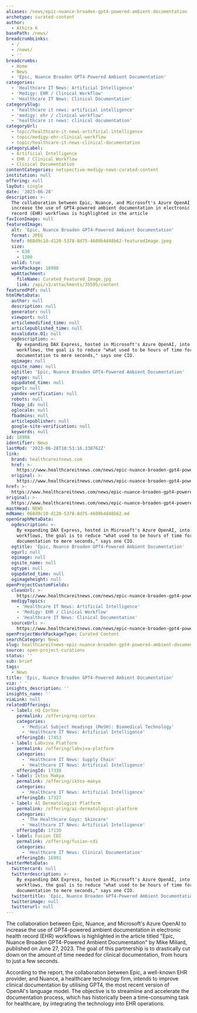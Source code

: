 ```yaml
---
aliases: /news/epic-nuance-broaden-gpt4-powered-ambient-documentation
archetype: curated-content
author:
  - Athira K
basePath: /news/
breadcrumbLinks:
  - /
  - /news/
  - ''
breadcrumbs:
  - Home
  - News
  - 'Epic, Nuance Broaden GPT4-Powered Ambient Documentation'
categories:
  - 'Healthcare IT News: Artificial Intelligence'
  - 'Medigy: EHR / Clinical Workflow'
  - 'Healthcare IT News: Clinical Documentation'
categorySlug:
  - 'healthcare it news: artificial intelligence'
  - 'medigy: ehr / clinical workflow'
  - 'healthcare it news: clinical documentation'
categoryUrl:
  - topic/healthcare-it-news-artificial-intelligence
  - topic/medigy-ehr-clinical-workflow
  - topic/healthcare-it-news-clinical-documentation
categoryLabel:
  - Artificial Intelligence
  - EHR / Clinical Workflow
  - Clinical Documentation
contentCategories: netspective-medigy-news-curated-content
institution: null
offering: null
layOut: single
date: '2023-06-28'
description: >-
  The collaboration between Epic, Nuance, and Microsoft's Azure OpenAI to
  increase the use of GPT4-powered ambient documentation in electronic health
  record (EHR) workflows is highlighted in the article
favIconImage: null
featuredImage:
  alt: 'Epic, Nuance Broaden GPT4-Powered Ambient Documentation'
  format: JPEG
  href: 068d9c10-d120-5378-8d75-4609b4d48b62-featuredImage.jpeg
  size:
    - 630
    - 1200
  valid: true
  workPackage: 18908
  wpAttachment:
    fileName: Curated_Featured_Image.jpg
    link: /api/v3/attachments/35595/content
featuredPdf: null
htmlMetaData:
  author: null
  description: null
  generator: null
  viewport: null
  articlemodified_time: null
  articlepublished_time: null
  msvalidate.01: null
  ogdescription: >-
    By expanding DAX Express, hosted in Microsoft's Azure OpenAI, into EHR
    workflows, the goal is to reduce "what used to be hours of time for clinical
    documentation to mere seconds," says one CIO.
  ogimage: null
  ogsite_name: null
  ogtitle: 'Epic, Nuance Broaden GPT4-Powered Ambient Documentation'
  ogtype: null
  ogupdated_time: null
  ogurl: null
  yandex-verification: null
  robots: null
  fbapp_id: null
  oglocale: null
  fbadmins: null
  articlepublisher: null
  google-site-verification: null
  keywords: null
id: 18908
identifier: News
lastMod: '2023-06-28T10:53:16.338762Z'
link:
  brand: healthcareitnews.com
  href: >-
    https://www.healthcareitnews.com/news/epic-nuance-broaden-gpt4-powered-ambient-documentation-integration
  original: >-
    https://www.healthcareitnews.com/news/epic-nuance-broaden-gpt4-powered-ambient-documentation-integration
href: >-
  https://www.healthcareitnews.com/news/epic-nuance-broaden-gpt4-powered-ambient-documentation-integration
original: >-
  https://www.healthcareitnews.com/news/epic-nuance-broaden-gpt4-powered-ambient-documentation-integration
mastHead: NEWS
mdName: 068d9c10-d120-5378-8d75-4609b4d48b62.md
openGraphMetaData:
  ogdescription: >-
    By expanding DAX Express, hosted in Microsoft's Azure OpenAI, into EHR
    workflows, the goal is to reduce "what used to be hours of time for clinical
    documentation to mere seconds," says one CIO.
  ogtitle: 'Epic, Nuance Broaden GPT4-Powered Ambient Documentation'
  ogurl: null
  ogimage: null
  ogsite_name: null
  ogtype: null
  ogupdated_time: null
  ogimageheight: null
openProjectCustomFields:
  cleanUrl: >-
    https://www.healthcareitnews.com/news/epic-nuance-broaden-gpt4-powered-ambient-documentation-integration
  medigyTopics:
    - 'Healthcare IT News: Artificial Intelligence'
    - 'Medigy: EHR / Clinical Workflow'
    - 'Healthcare IT News: Clinical Documentation'
  sourceUrl: >-
    https://www.healthcareitnews.com/news/epic-nuance-broaden-gpt4-powered-ambient-documentation-integration
openProjectWorkPackageType: Curated Content
searchCategory: News
slug: healthcareitnews-epic-nuance-broaden-gpt4-powered-ambient-documentation
source: open-project-curations
status: ''
sub: brief
tags:
  - News
title: 'Epic, Nuance Broaden GPT4-Powered Ambient Documentation'
via: ' '
insights_description: ''
insights_name: ''
viaLink: null
relatedOfferings:
  - label: nQ Cortex
    permalink: /offering/nq-cortex
    categories:
      - 'Medical Subject Headings (MeSH): Biomedical Technology'
      - 'Healthcare IT News: Artificial Intelligence'
    offeringId: 17453
  - label: Labviva Platform
    permalink: /offering/labviva-platform
    categories:
      - 'Healthcare IT News: Supply Chain'
      - 'Healthcare IT News: Artificial Intelligence'
    offeringId: 17330
  - label: Iktos Makya
    permalink: /offering/iktos-makya
    categories:
      - 'Healthcare IT News: Artificial Intelligence'
    offeringId: 17327
  - label: AI Dermatologist Platform
    permalink: /offering/ai-dermatologist-platform
    categories:
      - 'The Healthcare Guys: Skincare'
      - 'Healthcare IT News: Artificial Intelligence'
    offeringId: 17130
  - label: Fusion CDI
    permalink: /offering/fusion-cdi
    categories:
      - 'Healthcare IT News: Clinical Documentation'
    offeringId: 16991
twitterMetaData:
  twittercard: null
  twitterdescription: >-
    By expanding DAX Express, hosted in Microsoft's Azure OpenAI, into EHR
    workflows, the goal is to reduce "what used to be hours of time for clinical
    documentation to mere seconds," says one CIO.
  twittertitle: 'Epic, Nuance Broaden GPT4-Powered Ambient Documentation'
  twitterimage: null
  twitterurl: null
---
```

<p>The collaboration between Epic, Nuance, and Microsoft's Azure OpenAI to increase the use of GPT4-powered ambient documentation in electronic health record (EHR) workflows is highlighted in the article titled "Epic, Nuance Broaden GPT4-Powered Ambient Documentation" by Mike Miliard, published on June 27, 2023. The goal of this partnership is to drastically cut down on the amount of time needed for clinical documentation, from hours to just a few seconds.&nbsp;</p><p>According to the report, the collaboration between Epic, a well-known EHR provider, and Nuance, a healthcare technology firm, intends to improve clinical documentation by utilising GPT4, the most recent version of OpenAI's language model. The objective is to streamline and accelerate the documentation process, which has historically been a time-consuming task for healthcare, by integrating the technology into EHR operations.</p>